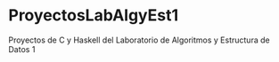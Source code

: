 # ProyectosLabAlgyEst1
Proyectos de C y Haskell del Laboratorio de Algoritmos y Estructura de Datos 1
